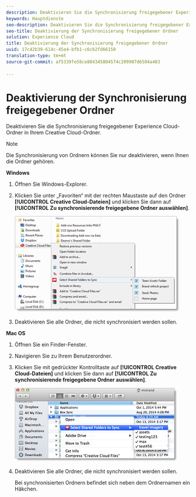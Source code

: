 ```yaml
---
description: Deaktivieren Sie die Synchronisierung freigegebener Experience Cloud-Ordner in Ihrem Creative Cloud-Ordner.
keywords: Hauptdienste
seo-description: Deaktivieren Sie die Synchronisierung freigegebener Experience Cloud-Ordner in Ihrem Creative Cloud-Ordner.
seo-title: Deaktivierung der Synchronisierung freigegebener Ordner
solution: Experience Cloud
title: Deaktivierung der Synchronisierung freigegebener Ordner
uuid: 17c42b39-614c-45e4-bfb1-c6cb2fd66150
translation-type: tm+mt
source-git-commit: af5339fe58ce884345804574c209907d6504a483

---
```



# Deaktivierung der Synchronisierung freigegebener Ordner

Deaktivieren Sie die Synchronisierung freigegebener Experience Cloud-Ordner in Ihrem Creative Cloud-Ordner.

>[!NOTE]
>
>Die Synchronisierung von Ordnern können Sie nur deaktivieren, wenn Ihnen die Ordner gehören.
<p class="head"> <b>Windows</b> </p>

1. Öffnen Sie Windows-Explorer.

1. Klicken Sie unter „Favoriten“ mit der rechten Maustaste auf den Ordner **[!UICONTROL Creative Cloud-Dateien]** und klicken Sie dann auf **[!UICONTROL Zu synchronisierende freigegebene Ordner auswählen]**.

   ![](assets/select_sync_folders.png)

1. Deaktivieren Sie alle Ordner, die nicht synchronisiert werden sollen.

<p class="head"> <b>Mac OS</b> </p>

1. Öffnen Sie ein Finder-Fenster.

1. Navigieren Sie zu Ihrem Benutzerordner.

1. Klicken Sie mit gedrückter Kontrolltaste auf **[!UICONTROL Creative Cloud-Dateien]** und klicken Sie dann auf **[!UICONTROL Zu synchronisierende freigegebene Ordner auswählen]**.

   ![](assets/select_sync_folders_mac.png)

1. Deaktivieren Sie alle Ordner, die nicht synchronisiert werden sollen.

   Bei synchronisierten Ordnern befindet sich neben dem Ordnernamen ein Häkchen.